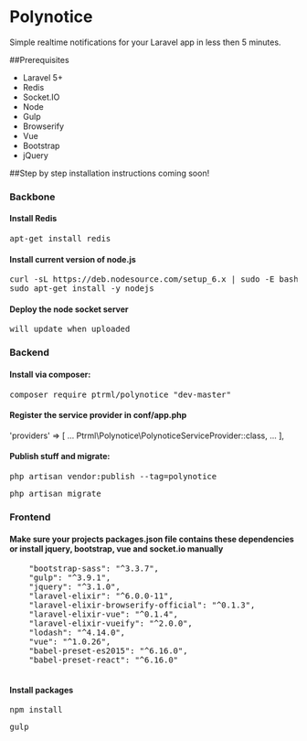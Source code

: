 # Polynotice
Simple realtime notifications for your Laravel app in less then 5 minutes.

##Prerequisites
<ul>
<li>Laravel 5+</li>
<li>Redis</li>
<li>Socket.IO</li>
<li>Node</li>
<li>Gulp</li>
<li>Browserify</li>
<li>Vue</li>
<li>Bootstrap</li>
<li>jQuery</li>
</ul>

##Step by step installation instructions coming soon!

### Backbone
#### Install Redis
<pre>apt-get install redis</pre>
#### Install current version of node.js
<pre>curl -sL https://deb.nodesource.com/setup_6.x | sudo -E bash -
sudo apt-get install -y nodejs</pre>
#### Deploy the node socket server
<pre>will update when uploaded</pre>

### Backend
#### Install via composer:
<pre>composer require ptrml/polynotice "dev-master"</pre>

#### Register the service provider in <b>conf/app.php</b>

'providers' => [
...
Ptrml\Polynotice\PolynoticeServiceProvider::class,
...
],

#### Publish stuff and migrate:
<pre>php artisan vendor:publish --tag=polynotice</pre>
<pre>php artisan migrate</pre>

### Frontend
#### Make sure your projects <b>packages.json</b> file contains these dependencies or install jquery, bootstrap, vue and socket.io manually
<pre>
    "bootstrap-sass": "^3.3.7",
    "gulp": "^3.9.1",
    "jquery": "^3.1.0",
    "laravel-elixir": "^6.0.0-11",
    "laravel-elixir-browserify-official": "^0.1.3",
    "laravel-elixir-vue": "^0.1.4",
    "laravel-elixir-vueify": "^2.0.0",
    "lodash": "^4.14.0",
    "vue": "^1.0.26",
    "babel-preset-es2015": "^6.16.0",
    "babel-preset-react": "^6.16.0"
  </pre>
  #### Install packages
  <pre>npm install</pre>
  <pre>gulp</pre>
